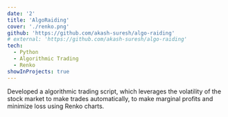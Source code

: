 ```yaml
---
date: '2'
title: 'AlgoRaiding'
cover: './renko.png'
github: 'https://github.com/akash-suresh/algo-raiding'
# external: 'https://github.com/akash-suresh/algo-raiding'
tech:
  - Python
  - Algorithmic Trading
  - Renko
showInProjects: true
---
```


Developed a algorithmic trading script, which leverages the volatility of the stock market to make trades automatically, to make marginal profits and minimize loss using Renko charts.
